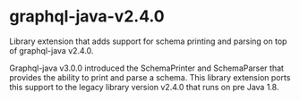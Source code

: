 # graphql-java-v2.4.0
Library extension that adds support for schema printing and parsing on top of graphql-java v2.4.0.

Graphql-java v3.0.0 introduced the SchemaPrinter and SchemaParser that provides the ability to print and parse a schema.
This library extension ports this support to the legacy library version v2.4.0 that runs on pre Java 1.8.

